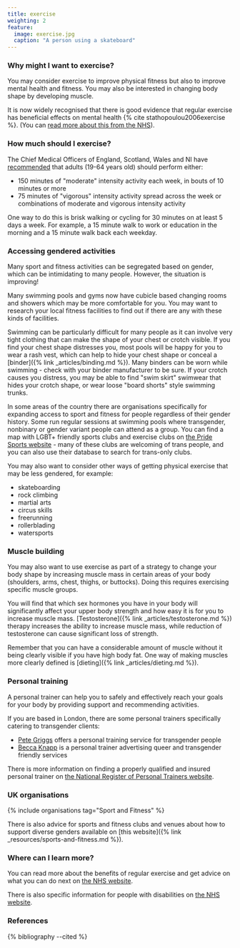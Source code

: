 ```yaml
---
title: exercise
weighting: 2
feature:
  image: exercise.jpg
  caption: "A person using a skateboard"
---
```


### Why might I want to exercise?

You may consider exercise to improve physical fitness but also to improve mental health and fitness. You may also be interested in changing body shape by developing muscle.

It is now widely recognised that there is good evidence that regular exercise has beneficial effects on mental health {% cite stathopoulou2006exercise %}. (You can [read more about this from the NHS](https://www.nhs.uk/Conditions/stress-anxiety-depression/Pages/mental-benefits-of-exercise.aspx)).

### How much should I exercise?

The Chief Medical Officers of England, Scotland, Wales and NI have [recommended](https://www.gov.uk/government/uploads/system/uploads/attachment_data/file/216370/dh_128210.pdf) that adults (19-64 years old) should perform either:

- 150 minutes of "moderate" intensity activity each week, in bouts of 10 minutes or more
- 75 minutes of "vigorous" intensity activity spread across the week or combinations of moderate and vigorous intensity activity

One way to do this is brisk walking or cycling for 30 minutes on at least 5 days a week. For example, a 15 minute walk to work or education in the morning and a 15 minute walk back each weekday.

### Accessing gendered activities

Many sport and fitness activities can be  segregated based on gender, which can be intimidating to many people. However, the situation is improving!

Many swimming pools and gyms now have cubicle based changing rooms and showers which may be more comfortable for you. You may want to research your local fitness facilities to find out if there are any with these kinds of facilities.

Swimming can be particularly difficult for many people as it can involve very tight clothing that can make the shape of your chest or crotch visible. If you find your chest shape distresses you, most pools will be happy for you to wear a rash vest, which can help to hide your chest shape or conceal a [binder]({% link _articles/binding.md %}). Many binders can be worn while swimming - check with your binder manufacturer to be sure. If your crotch causes you distress, you may be able to find "swim skirt" swimwear that hides your crotch shape, or wear loose "board shorts" style swimming trunks.

In some areas of the country there are organisations specifically for expanding access to sport and fitness for people regardless of their gender history. Some run regular sessions at swimming pools where transgender, nonbinary or gender variant people can attend as a group. You can find a map with LGBT+ friendly sports clubs and exercise clubs on [the Pride Sports website](https://pridesports.org.uk/lgbt-club-finder/) - many of these clubs are welcoming of trans people, and you can also use their database to search for trans-only clubs.

You may also want to consider other ways of getting physical exercise that may be less gendered, for example:

- skateboarding
- rock climbing
- martial arts
- circus skills
- freerunning
- rollerblading
- watersports

### Muscle building

You may also want to use exercise as part of a strategy to change your body shape by increasing muscle mass in certain areas of your body (shoulders, arms, chest, thighs, or buttocks). Doing this requires exercising specific muscle groups.

You will find that which sex hormones you have in your body will significantly affect your upper body strength and how easy it is for you to increase muscle mass. [Testosterone]({% link _articles/testosterone.md %}) therapy increases the ability to increase muscle mass, while reduction of testosterone can cause significant loss of strength.

Remember that you can have a considerable amount of muscle without it being clearly visible if you have high body fat. One way of making muscles more clearly defined is [dieting]({% link _articles/dieting.md %}).

### Personal training

A personal trainer can help you to safely and effectively reach your goals for your body by providing support and recommending activities.

If you are based in London, there are some personal trainers specifically catering to transgender clients:

- [Pete Griggs](http://www.petegriggs.com/personal-trainer-transgender/) offers a personal training service for transgender people
- [Becca Knapp](http://www.trainwithbecca.com/) is a personal trainer advertising queer and transgender friendly services

There is more information on finding a properly qualified and insured personal trainer on [the National Register of Personal Trainers website](http://www.nrpt.co.uk/find/index.htm).

### UK organisations

{% include organisations tag="Sport and Fitness" %}

There is also advice for sports and fitness clubs and venues about how to support diverse genders available on [this website]({% link _resources/sports-and-fitness.md %}).

### Where can I learn more?

You can read more about the benefits of regular exercise and get advice on what you can do next on [the NHS website](https://www.nhs.uk/livewell/fitness/Pages/Fitnesshome.aspx).

There is also specific information for people with disabilities on [the NHS website](https://www.nhs.uk/Livewell/fitness/Pages/get-active-with-a-disability-or-a-long-term-condition.aspx).

### References

{% bibliography --cited %}
